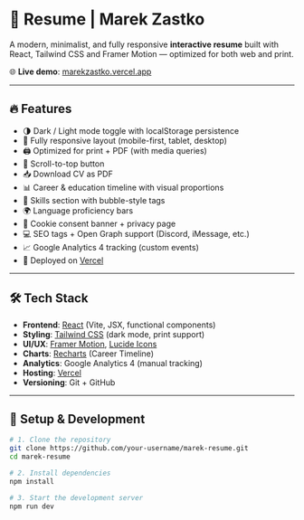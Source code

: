 # 🧠 Resume | Marek Zastko

A modern, minimalist, and fully responsive **interactive resume** built with React, Tailwind CSS and Framer Motion — optimized for both web and print.

🌐 **Live demo**: [marekzastko.vercel.app](https://marekzastko.vercel.app)

---

## 🔥 Features

- 🌗 Dark / Light mode toggle with localStorage persistence
- 📱 Fully responsive layout (mobile-first, tablet, desktop)
- 🖨️ Optimized for print + PDF (with media queries)
- 🎯 Scroll-to-top button
- 📥 Download CV as PDF
- 📊 Career & education timeline with visual proportions
- 🧠 Skills section with bubble-style tags
- 🌍 Language proficiency bars
- 🔐 Cookie consent banner + privacy page
- 💻 SEO tags + Open Graph support (Discord, iMessage, etc.)
- 📈 Google Analytics 4 tracking (custom events)
- 🔧 Deployed on [Vercel](https://vercel.com/)

---

## 🛠️ Tech Stack

- **Frontend**: [React](https://reactjs.org/) (Vite, JSX, functional components)
- **Styling**: [Tailwind CSS](https://tailwindcss.com/) (dark mode, print support)
- **UI/UX**: [Framer Motion](https://www.framer.com/motion/), [Lucide Icons](https://lucide.dev/)
- **Charts**: [Recharts](https://recharts.org/) (Career Timeline)
- **Analytics**: Google Analytics 4 (manual tracking)
- **Hosting**: [Vercel](https://vercel.com/)
- **Versioning**: Git + GitHub

---

## 🚀 Setup & Development

```bash
# 1. Clone the repository
git clone https://github.com/your-username/marek-resume.git
cd marek-resume

# 2. Install dependencies
npm install

# 3. Start the development server
npm run dev